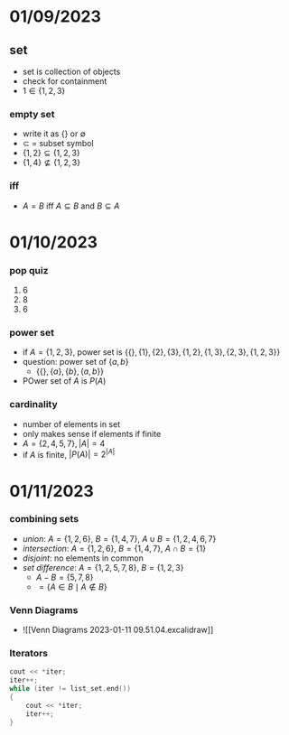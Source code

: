 # 01/09/2023
## set
* set is collection of objects
* check for containment
* $1 \in \{ 1, 2, 3\}$

### empty set
* write it as $\{\}$ or $\emptyset$
* $\subset$ = subset symbol
* $\{1, 2\} \subseteq \{1, 2, 3\}$
* $\{1, 4\} \nsubseteq \{1, 2, 3\}$

### iff
* $A = B$ iff $A \subseteq B$ and $B \subseteq A$

# 01/10/2023
### pop quiz
1. 6
2. 8
3. 6

### power set
* if $A = \{1, 2, 3\}$, power set is $\{\{\}, \{1\}, \{2\}, \{3\}, \{1, 2\}, \{1, 3\}, \{2, 3\}, \{1, 2, 3\}\}$
* question: power set of $\{a, b\}$
	* $\{\{\}, \{a\}, \{b\}, \{a, b\}\}$
* POwer set of $A$ is $P(A)$

### cardinality
* number of elements in set
* only makes sense if elements if finite
* $A = \{2, 4, 5, 7\}, |A| = 4$ 
* if $A$ is finite, $|P(A)| = 2^{|A|}$

# 01/11/2023
### combining sets
* *union*: $A = \{1, 2, 6\}$, $B = \{1, 4, 7\}$, $A \cup B = \{1, 2, 4, 6, 7\}$
* *intersection*: $A = \{1, 2, 6\}$, $B = \{1, 4, 7\}$, $A \cap B = \{1\}$
* *disjoint*: no elements in common
* *set difference*: $A = \{1, 2, 5, 7, 8\}$, $B = \{1, 2, 3\}$
	* $A - B = \{5, 7, 8\}$
	* $= \{A \in B \mid A \notin B\}$
	 
###  Venn Diagrams
* ![[Venn Diagrams 2023-01-11 09.51.04.excalidraw]]

### Iterators
```cpp
cout << *iter;
iter++;
while (iter != list_set.end())
{
	cout << *iter;
	iter++;
}
```